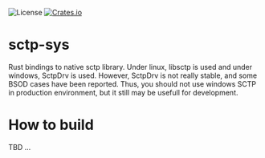 ![License](http://img.shields.io/badge/license-MIT-lightgrey.svg)
[![Crates.io](https://img.shields.io/crates/v/sctp-sys.svg)](https://crates.io/crates/sctp-sys)

# sctp-sys

Rust bindings to native sctp library.
Under linux, libsctp is used and under windows, SctpDrv is used. However, SctpDrv is not really stable, and some BSOD cases have been reported.
Thus, you should not use windows SCTP in production environment, but it still may be usefull for development.

# How to build

TBD ...
